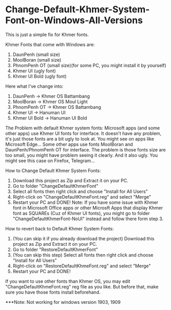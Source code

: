 # Change-Default-Khmer-System-Font-on-Windows-All-Versions
This is just a simple fix for Khmer fonts.

Khmer Fonts that come with Windows are:
1. DaunPenh (small size)
2. MoolBoran (small size)
3. PhnomPenh OT (small size)(for some PC, you might install it by yourself)
4. Khmer UI (ugly font)
5. Khmer UI Bold (ugly font)

Here what I've change into:
1. DaunPenh -> Khmer OS Battambang
2. MoolBoran -> Khmer OS Moul Light
3. PhnomPenh OT -> Khmer OS Battambang
4. Khmer UI -> Hanuman UI
5. Khmer UI Bold -> Hanuman UI Bold

The Problem with default Khmer system fonts:
  Microsoft apps (and some other apps) use Khmer UI fonts for interface. It doesn't have any problem, it's just those fonts are a bit ugly to look at. You might see on apps like Microsoft Edge...
  Some other apps use fonts MoolBoran and DaunPenh/PhnomPenh OT for interface. The problem is those fonts size are too small, you might have problem seeing it clearly. And it also ugly. You might see this case on Firefox, Telegram...
  
How to Change Default Khmer System Fonts:
1. Download this project as Zip and Extract it on your PC.
2. Go to folder "ChangeDefaultKhmerFont"
3. Select all fonts then right click and choose "Install for All Users"
4. Right-click on "ChangeDefaultKhmeFont.reg" and select "Merge"
5. Restart your PC and DONE!
Note: If you have some issue with Khmer font in Microsoft Office apps or other Microsft Apps that display Khmer font as SQUAREs (Cuz of Khmer UI fonts), you might go to folder "ChangeDefaultKhmerFont-NoUI" instead and follow there form step 3.

How to revert back to Default Khmer System Fonts:
1. (You can skip it if you already download the project) Download this project as Zip and Extract it on your PC.
2. Go to folder "RestoreDefaultKhmerFont"
3. (You can skip this step) Select all fonts then right click and choose "Install for All Users"
4. Right-click on "RestoreDefaultKhmeFont.reg" and select "Merge"
5. Restart your PC and DONE!

If you want to use other fonts than Khmer OS, you may edit "ChangeDefaultKhmeFont.reg" reg file as you like. But before that, make sure you have those fonts install beforehand.

***Note: Not working for windows version 1903, 1909
